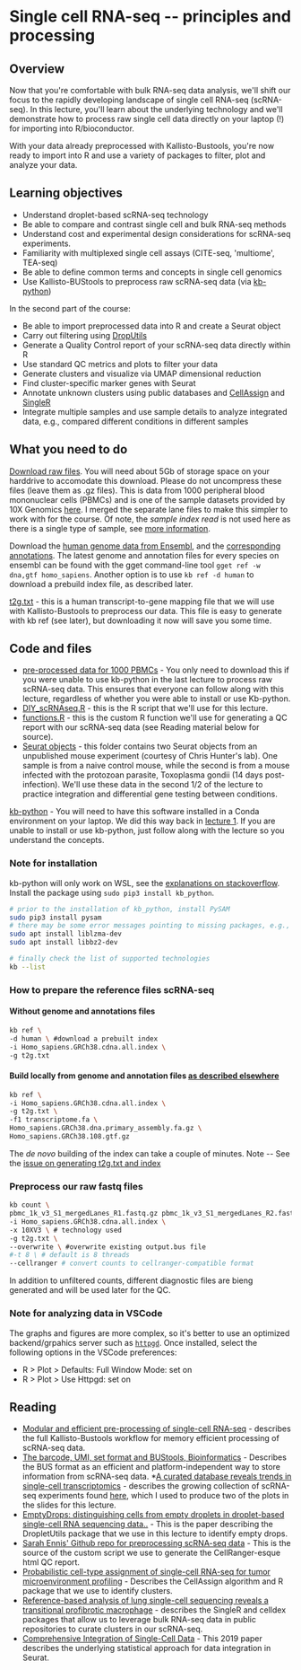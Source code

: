 # Single cell RNA-seq -- principles and processing

## Overview

Now that you're comfortable with bulk RNA-seq data analysis, we'll shift our focus to the rapidly developing landscape of single cell RNA-seq (scRNA-seq). In this lecture, you'll learn about the underlying technology and we'll demonstrate how to process raw single cell data directly on your laptop (!) for importing into R/bioconductor.

With your data already preprocessed with Kallisto-Bustools, you're now ready to import into R and use a variety of packages to filter, plot and analyze your data.

## Learning objectives

* Understand droplet-based scRNA-seq technology
* Be able to compare and contrast single cell and bulk RNA-seq methods
* Understand cost and experimental design considerations for scRNA-seq experiments.
* Familiarity with multiplexed single cell assays (CITE-seq, 'multiome', TEA-seq)
* Be able to define common terms and concepts in single cell genomics
* Use Kallisto-BUStools to preprocess raw scRNA-seq data (via [kb-python](https://www.kallistobus.tools/))

In the second part of the course:

* Be able to import preprocessed data into R and create a Seurat object
* Carry out filtering using [DropUtils](https://bioconductor.org/packages/release/bioc/html/DropletUtils.html)
* Generate a Quality Control report of your scRNA-seq data directly within R
* Use standard QC metrics and plots to filter your data
* Generate clusters and visualize via UMAP dimensional reduction
* Find cluster-specific marker genes with Seurat
* Annotate unknown clusters using public databases and [CellAssign](https://www.rdocumentation.org/packages/cellassign/) and [SingleR](https://bioconductor.org/packages/release/bioc/html/SingleR.html)
* Integrate multiple samples and use sample details to analyze integrated data, e.g., compared different conditions in different samples

## What you need to do

[Download raw files](https://drive.google.com/drive/folders/1DbLRO4kv-y3W06adFR26RdSaDPmfB4UA?usp=sharing). You will need about 5Gb of storage space on your harddrive to accomodate this download. Please do not uncompress these files (leave them as .gz files). This is data from 1000 peripheral blood mononuclear cells (PBMCs) and is one of the sample datasets provided by 10X Genomics [here](https://bit.ly/10xPBMC_small). I merged the separate lane files to make this simpler to work with for the course.
Of note, the _sample index read_ is not used here as there is a single type of sample, see [more information](https://kb.10xgenomics.com/hc/en-us/articles/115004553003-How-do-I-demultiplex-a-run-with-no-index-sequences-).

Download the [human genome data from Ensembl](http://ftp.ensembl.org/pub/release-108/fasta/homo_sapiens/dna/Homo_sapiens.GRCh38.dna.primary_assembly.fa.gz), and the [corresponding annotations](http://ftp.ensembl.org/pub/release-108/gtf/homo_sapiens/Homo_sapiens.GRCh38.108.gtf.gz). The latest genome and annotation files for every species on ensembl can be found with the gget command-line tool `gget ref -w dna,gtf homo_sapiens`.
Another option is to use `kb ref -d human` to download a prebuild index file, as described later.

[t2g.txt](http://diytranscriptomics.github.io/Code/files/t2g.txt) - this is a human transcript-to-gene mapping file that we will use with Kallisto-Bustools to preprocess our data. This file is easy to generate with kb ref (see later), but downloading it now will save you some time.

## Code and files

* [pre-processed data for 1000 PBMCs](https://drive.google.com/drive/folders/1RO45z5DEVpuaq5qwlF5QNdhc0tbGVK7l?usp=sharing) - You only need to download this if you were unable to use kb-python in the last lecture to process raw scRNA-seq data. This ensures that everyone can follow along with this lecture, regardless of whether you were able to install or use Kb-python.
* [DIY_scRNAseq.R](http://diytranscriptomics.github.io/Code/files/DIY_scRNAseq.R) - this is the R script that we'll use for this lecture.
* [functions.R](http://diytranscriptomics.github.io/Code/files/functions.R) - this is the custom R function we'll use for generating a QC report with our scRNA-seq data (see Reading material below for source).
* [Seurat objects](https://drive.google.com/drive/folders/1SEEr70W6D9itvVaLfEXuRVWqyj_Gribc?usp=sharing) - this folder contains two Seurat objects from an unpublished mouse experiment (courtesy of Chris Hunter's lab). One sample is from a naive control mouse, while the second is from a mouse infected with the protozoan parasite, Toxoplasma gondii (14 days post-infection). We'll use these data in the second 1/2 of the lecture to practice integration and differential gene testing between conditions.

[kb-python](https://github.com/pachterlab/kb_python) - You will need to have this software installed in a Conda environment on your laptop. We did this way back in [lecture 1](https://diytranscriptomics.com/project/lecture-01). If you are unable to install or use kb-python, just follow along with the lecture so you understand the concepts.

### Note for installation

kb-python will only work on WSL, see the [explanations on stackoverflow](https://stackoverflow.com/questions/60197890/why-does-installing-pysam-python-package-fail). Install the package using `sudo pip3 install kb_python`.

```bash
# prior to the installation of kb_python, install PySAM
sudo pip3 install pysam
# there may be some error messages pointing to missing packages, e.g.,
sudo apt install liblzma-dev
sudo apt install libbz2-dev

# finally check the list of supported technologies
kb --list
```

### How to prepare the reference files scRNA-seq

#### Without genome and annotations files

```bash
kb ref \
-d human \ #download a prebuilt index
-i Homo_sapiens.GRCh38.cdna.all.index \
-g t2g.txt
```

#### Build locally from genome and annotation files [as described elsewhere](https://github.com/pachterlab/kb_python)

```bash
kb ref \
-i Homo_sapiens.GRCh38.cdna.all.index \
-g t2g.txt \
-f1 transcriptome.fa \
Homo_sapiens.GRCh38.dna.primary_assembly.fa.gz \
Homo_sapiens.GRCh38.108.gtf.gz
```

The _de novo_ building of the index can take a couple of minutes.
Note -- See the [issue on generating t2g.txt and index](https://github.com/pachterlab/kb_python/issues/180)

### Preprocess our raw fastq files

```bash
kb count \
pbmc_1k_v3_S1_mergedLanes_R1.fastq.gz pbmc_1k_v3_S1_mergedLanes_R2.fastq.gz \
-i Homo_sapiens.GRCh38.cdna.all.index \
-x 10XV3 \ # technology used
-g t2g.txt \
--overwrite \ #overwrite existing output.bus file
#-t 8 \ # default is 8 threads
--cellranger # convert counts to cellranger-compatible format
```

In addition to unfiltered counts, different diagnostic files are bieng generated and will be used later for the QC.

### Note for analyzing data in VSCode

The graphs and figures are more complex, so it's better to use an optimized backend/grpahics server such as [`httpgd`](https://cran.rstudio.com/web/packages/httpgd/index.html). Once installed, select the following options in the VSCode preferences:

- R > Plot > Defaults: Full Window Mode: set on
- R > Plot > Use Httpgd: set on

## Reading

* [Modular and efficient pre-processing of single-cell RNA-seq](https://doi.org/10.1101/673285) - describes the full Kallisto-Bustools workflow for memory efficient processing of scRNA-seq data.
* [The barcode, UMI, set format and BUStools, Bioinformatics](https://doi.org/10.1093/bioinformatics/btz279) - Describes the BUS format as an efficient and platform-independent way to store information from scRNA-seq data.
 *[A curated database reveals trends in single-cell transcriptomics](https://doi.org/10.1093/database/baaa073) - describes the growing collection of scRNA-seq experiments found [here](https://diytranscriptomics.com/project/www.nxn.se/single-cell-studies/gui), which I used to produce two of the plots in the slides for this lecture.
* [EmptyDrops: distinguishing cells from empty droplets in droplet-based single-cell RNA sequencing data..](https://doi.org/10.1186/s13059-019-1662-y) - This is the paper describing the DropletUtils package that we use in this lecture to identify empty drops.
* [Sarah Ennis' Github repo for preprocessing scRNA-seq data](https://github.com/Sarah145/scRNA_pre_process) - This is the source of the custom script we use to generate the CellRanger-esque html QC report.
* [Probabilistic cell-type assignment of single-cell RNA-seq for tumor microenvironment profiling](https://pubmed.ncbi.nlm.nih.gov/31501550/) - Describes the CellAssign algorithm and R package that we use to identify clusters.
* [Reference-based analysis of lung single-cell sequencing reveals a transitional profibrotic macrophage](https://doi.org/10.1038/s41590-018-0276-y) - describes the SingleR and celldex packages that allow us to leverage bulk RNA-seq data in public repositories to curate clusters in our scRNA-seq.
* [Comprehensive Integration of Single-Cell Data](https://doi.org/10.1016/j.cell.2019.05.031) - This 2019 paper describes the underlying statistical approach for data integration in Seurat.
